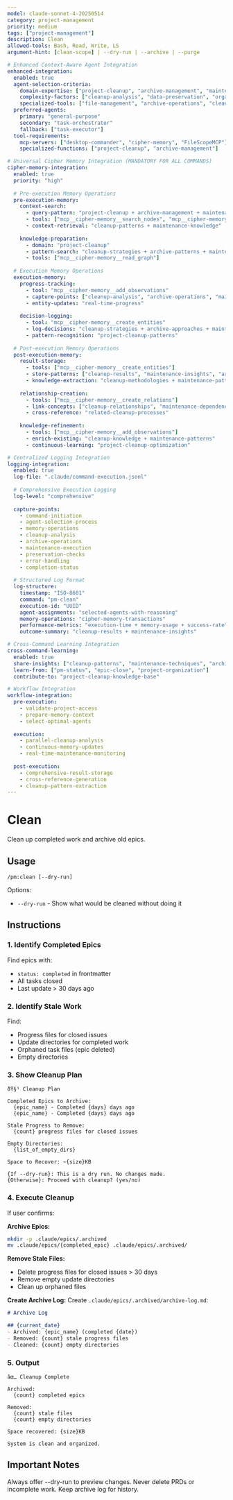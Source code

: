 ```yaml
---
model: claude-sonnet-4-20250514
category: project-management
priority: medium
tags: ["project-management"]
description: Clean
allowed-tools: Bash, Read, Write, LS
argument-hint: [clean-scope] | --dry-run | --archive | --purge

# Enhanced Context-Aware Agent Integration
enhanced-integration:
  enabled: true
  agent-selection-criteria:
    domain-expertise: ["project-cleanup", "archive-management", "maintenance-operations"]
    complexity-factors: ["cleanup-analysis", "data-preservation", "organization-optimization"]
    specialized-tools: ["file-management", "archive-operations", "cleanup-tools"]
  preferred-agents:
    primary: "general-purpose"
    secondary: "task-orchestrator"
    fallback: ["task-executor"]
  tool-requirements:
    mcp-servers: ["desktop-commander", "cipher-memory", "FileScopeMCP"]
    specialized-functions: ["project-cleanup", "archive-management"]

# Universal Cipher Memory Integration (MANDATORY FOR ALL COMMANDS)
cipher-memory-integration:
  enabled: true
  priority: "high"
  
  # Pre-execution Memory Operations
  pre-execution-memory:
    context-search:
      - query-pattern: "project-cleanup + archive-management + maintenance-operations"
      - tools: ["mcp__cipher-memory__search_nodes", "mcp__cipher-memory__open_nodes"]
      - context-retrieval: "cleanup-patterns + maintenance-knowledge"
    
    knowledge-preparation:
      - domain: "project-cleanup"
      - pattern-search: "cleanup-strategies + archive-patterns + maintenance-techniques"
      - tools: ["mcp__cipher-memory__read_graph"]
  
  # Execution Memory Operations
  execution-memory:
    progress-tracking:
      - tool: "mcp__cipher-memory__add_observations"
      - capture-points: ["cleanup-analysis", "archive-operations", "maintenance-execution"]
      - entity-updates: "real-time-progress"
    
    decision-logging:
      - tool: "mcp__cipher-memory__create_entities"
      - log-decisions: "cleanup-strategies + archive-approaches + maintenance-decisions"
      - pattern-recognition: "project-cleanup-patterns"
  
  # Post-execution Memory Operations
  post-execution-memory:
    result-storage:
      - tools: ["mcp__cipher-memory__create_entities"]
      - store-patterns: ["cleanup-results", "maintenance-insights", "archive-techniques"]
      - knowledge-extraction: "cleanup-methodologies + maintenance-patterns"
    
    relationship-creation:
      - tools: ["mcp__cipher-memory__create_relations"]
      - link-concepts: ["cleanup-relationships", "maintenance-dependencies", "archive-connections"]
      - cross-reference: "related-cleanup-processes"
    
    knowledge-refinement:
      - tools: ["mcp__cipher-memory__add_observations"]
      - enrich-existing: "cleanup-knowledge + maintenance-patterns"
      - continuous-learning: "project-cleanup-optimization"

# Centralized Logging Integration
logging-integration:
  enabled: true
  log-file: ".claude/command-execution.jsonl"
  
  # Comprehensive Execution Logging
  log-level: "comprehensive"
  
  capture-points:
    - command-initiation
    - agent-selection-process
    - memory-operations
    - cleanup-analysis
    - archive-operations
    - maintenance-execution
    - preservation-checks
    - error-handling
    - completion-status
  
  # Structured Log Format
  log-structure:
    timestamp: "ISO-8601"
    command: "pm-clean"
    execution-id: "UUID"
    agent-assignments: "selected-agents-with-reasoning"
    memory-operations: "cipher-memory-transactions"
    performance-metrics: "execution-time + memory-usage + success-rate"
    outcome-summary: "cleanup-results + maintenance-insights"

# Cross-Command Learning Integration
cross-command-learning:
  enabled: true
  share-insights: ["cleanup-patterns", "maintenance-techniques", "archive-strategies"]
  learn-from: ["pm-status", "epic-close", "project-organization"]
  contribute-to: "project-cleanup-knowledge-base"

# Workflow Integration
workflow-integration:
  pre-execution:
    - validate-project-access
    - prepare-memory-context
    - select-optimal-agents
  
  execution:
    - parallel-cleanup-analysis
    - continuous-memory-updates
    - real-time-maintenance-monitoring
  
  post-execution:
    - comprehensive-result-storage
    - cross-reference-generation
    - cleanup-pattern-extraction
---
```


# Clean

Clean up completed work and archive old epics.

## Usage
```
/pm:clean [--dry-run]
```

Options:
- `--dry-run` - Show what would be cleaned without doing it

## Instructions

### 1. Identify Completed Epics

Find epics with:
- `status: completed` in frontmatter
- All tasks closed
- Last update > 30 days ago

### 2. Identify Stale Work

Find:
- Progress files for closed issues
- Update directories for completed work
- Orphaned task files (epic deleted)
- Empty directories

### 3. Show Cleanup Plan

```
ðŸ§¹ Cleanup Plan

Completed Epics to Archive:
  {epic_name} - Completed {days} days ago
  {epic_name} - Completed {days} days ago
  
Stale Progress to Remove:
  {count} progress files for closed issues
  
Empty Directories:
  {list_of_empty_dirs}
  
Space to Recover: ~{size}KB

{If --dry-run}: This is a dry run. No changes made.
{Otherwise}: Proceed with cleanup? (yes/no)
```

### 4. Execute Cleanup

If user confirms:

**Archive Epics:**
```bash
mkdir -p .claude/epics/.archived
mv .claude/epics/{completed_epic} .claude/epics/.archived/
```

**Remove Stale Files:**
- Delete progress files for closed issues > 30 days
- Remove empty update directories
- Clean up orphaned files

**Create Archive Log:**
Create `.claude/epics/.archived/archive-log.md`:
```markdown
# Archive Log

## {current_date}
- Archived: {epic_name} (completed {date})
- Removed: {count} stale progress files
- Cleaned: {count} empty directories
```

### 5. Output

```
âœ… Cleanup Complete

Archived:
  {count} completed epics
  
Removed:
  {count} stale files
  {count} empty directories
  
Space recovered: {size}KB

System is clean and organized.
```

## Important Notes

Always offer --dry-run to preview changes.
Never delete PRDs or incomplete work.
Keep archive log for history.


